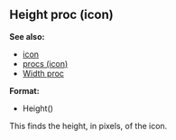 ## Height proc (icon)
**See also:**
*   [icon](/icon)
*   [procs (icon)](/icon/proc)
*   [Width proc](/icon/proc/Width)
<!-- -->
**Format:**
*   Height()


This finds the height, in pixels, of the icon.